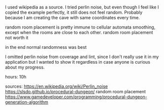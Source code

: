 I used wikipedia as a source. 
I tried perlin noise, but even though I feel like I copied the example perfectly, it still does not feel random. Probably because I am creating the cave with same coordinates every time.

random room placement is pretty immune to cellular automata smoothing, except when the rooms are close to each other.
random room placement not worth it

in the end normal randomness was best

I omitted perlin noise from coverage and lint, since I don't really use it in my application but I wanted to show it regardless in case anyone is curious about my progress.

hours: 10h

sources:
https://en.wikipedia.org/wiki/Perlin_noise 
https://slsdo.github.io/procedural-dungeon/ random room placement
https://www.gamedeveloper.com/programming/procedural-dungeon-generation-algorithm 